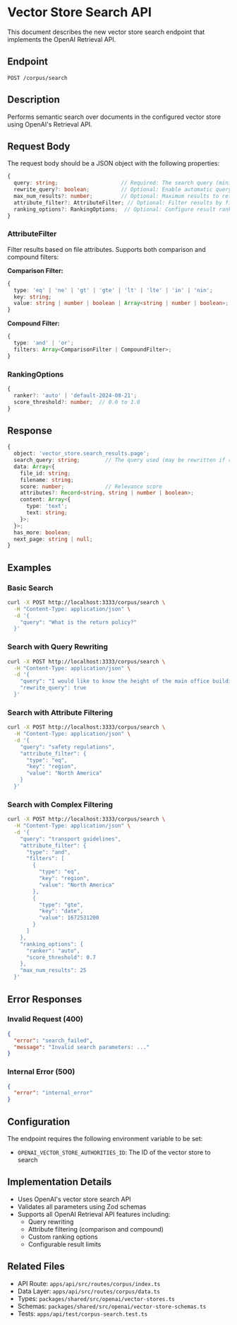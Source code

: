 # Vector Store Search API

This document describes the new vector store search endpoint that implements the OpenAI Retrieval API.

## Endpoint

`POST /corpus/search`

## Description

Performs semantic search over documents in the configured vector store using OpenAI's Retrieval API.

## Request Body

The request body should be a JSON object with the following properties:

```typescript
{
  query: string;                    // Required: The search query (minimum 1 character)
  rewrite_query?: boolean;          // Optional: Enable automatic query rewriting for better results
  max_num_results?: number;         // Optional: Maximum results to return (1-50, default: 10)
  attribute_filter?: AttributeFilter; // Optional: Filter results by file attributes
  ranking_options?: RankingOptions;  // Optional: Configure result ranking
}
```

### AttributeFilter

Filter results based on file attributes. Supports both comparison and compound filters:

**Comparison Filter:**
```typescript
{
  type: 'eq' | 'ne' | 'gt' | 'gte' | 'lt' | 'lte' | 'in' | 'nin';
  key: string;
  value: string | number | boolean | Array<string | number | boolean>;
}
```

**Compound Filter:**
```typescript
{
  type: 'and' | 'or';
  filters: Array<ComparisonFilter | CompoundFilter>;
}
```

### RankingOptions

```typescript
{
  ranker?: 'auto' | 'default-2024-08-21';
  score_threshold?: number;  // 0.0 to 1.0
}
```

## Response

```typescript
{
  object: 'vector_store.search_results.page';
  search_query: string;        // The query used (may be rewritten if rewrite_query was true)
  data: Array<{
    file_id: string;
    filename: string;
    score: number;             // Relevance score
    attributes?: Record<string, string | number | boolean>;
    content: Array<{
      type: 'text';
      text: string;
    }>;
  }>;
  has_more: boolean;
  next_page: string | null;
}
```

## Examples

### Basic Search

```bash
curl -X POST http://localhost:3333/corpus/search \
  -H "Content-Type: application/json" \
  -d '{
    "query": "What is the return policy?"
  }'
```

### Search with Query Rewriting

```bash
curl -X POST http://localhost:3333/corpus/search \
  -H "Content-Type: application/json" \
  -d '{
    "query": "I would like to know the height of the main office building",
    "rewrite_query": true
  }'
```

### Search with Attribute Filtering

```bash
curl -X POST http://localhost:3333/corpus/search \
  -H "Content-Type: application/json" \
  -d '{
    "query": "safety regulations",
    "attribute_filter": {
      "type": "eq",
      "key": "region",
      "value": "North America"
    }
  }'
```

### Search with Complex Filtering

```bash
curl -X POST http://localhost:3333/corpus/search \
  -H "Content-Type: application/json" \
  -d '{
    "query": "transport guidelines",
    "attribute_filter": {
      "type": "and",
      "filters": [
        {
          "type": "eq",
          "key": "region",
          "value": "North America"
        },
        {
          "type": "gte",
          "key": "date",
          "value": 1672531200
        }
      ]
    },
    "ranking_options": {
      "ranker": "auto",
      "score_threshold": 0.7
    },
    "max_num_results": 25
  }'
```

## Error Responses

### Invalid Request (400)

```json
{
  "error": "search_failed",
  "message": "Invalid search parameters: ..."
}
```

### Internal Error (500)

```json
{
  "error": "internal_error"
}
```

## Configuration

The endpoint requires the following environment variable to be set:

- `OPENAI_VECTOR_STORE_AUTHORITIES_ID`: The ID of the vector store to search

## Implementation Details

- Uses OpenAI's vector store search API
- Validates all parameters using Zod schemas
- Supports all OpenAI Retrieval API features including:
  - Query rewriting
  - Attribute filtering (comparison and compound)
  - Custom ranking options
  - Configurable result limits

## Related Files

- API Route: `apps/api/src/routes/corpus/index.ts`
- Data Layer: `apps/api/src/routes/corpus/data.ts`
- Types: `packages/shared/src/openai/vector-stores.ts`
- Schemas: `packages/shared/src/openai/vector-store-schemas.ts`
- Tests: `apps/api/test/corpus-search.test.ts`
